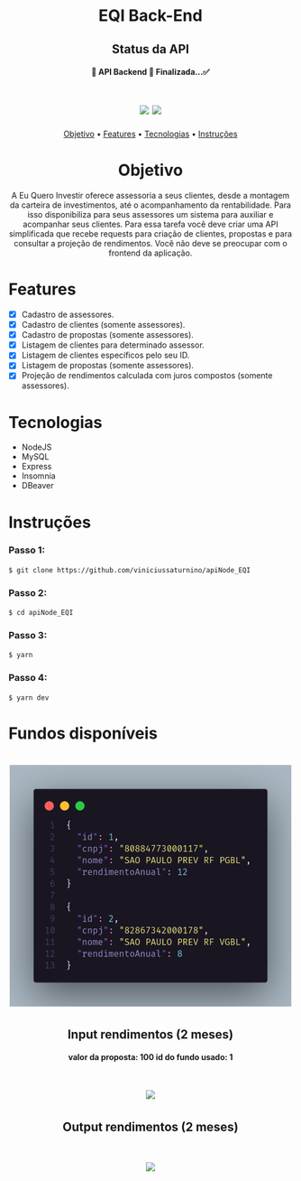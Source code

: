<h1 align="center">EQI Back-End</h1>

<h2 align="center">Status da API</h1>
<h4 align="center">
	🚧 API Backend 🚀 Finalizada...✅
</h4>

<h1 align="center">
  <img src="https://img.shields.io/static/v1?label=yarn&message=1.22.4&color=7159c1&style=for-the-badge&logo=ghost"/>
  <img src="https://img.shields.io/static/v1?label=node&message=12.18.3&color=%3CCOLOR%3E&style=for-the-badge&logo=ghost"/>
</h1>

<p align="center">
 <a href="#Objetivo">Objetivo</a> •
 <a href="#Features">Features</a> •
 <a href="#Tecnologias">Tecnologias</a> •
 <a href="#Instruções">Instruções</a>
</p>

<h1 align="center">Objetivo</h1>

<p align="center">
A Eu Quero Investir oferece assessoria a seus clientes, desde a montagem da carteira de investimentos, até o acompanhamento da rentabilidade. Para isso disponibiliza para seus assessores um sistema para auxiliar e acompanhar seus clientes. Para essa tarefa você deve criar uma API simplificada que recebe requests para criação de clientes, propostas e para consultar a projeção de rendimentos. Você não deve se preocupar com o frontend da aplicação.
</p>

# Features

- [x] Cadastro de assessores.
- [x] Cadastro de clientes (somente assessores).
- [x] Cadastro de propostas (somente assessores).
- [x] Listagem de clientes para determinado assessor.
- [x] Listagem de clientes específicos pelo seu ID.
- [x] Listagem de propostas (somente assessores).
- [x] Projeção de rendimentos calculada com juros compostos (somente assessores).

# Tecnologias

- NodeJS
- MySQL
- Express
- Insomnia
- DBeaver

# Instruções

### Passo 1:
```
$ git clone https://github.com/viniciussaturnino/apiNode_EQI
```
### Passo 2:
```
$ cd apiNode_EQI
```
### Passo 3:
```
$ yarn
```
### Passo 4:
```
$ yarn dev
```

# Fundos disponíveis

<h1 align="center">
  <img src="./img/fundos.png" width="500px"/>
</h1>

<!-- ```json
{
  "id": 1,
  "cnpj": "80884773000117",
  "nome": "SAO PAULO PREV RF PGBL",
  "rendimentoAnual": 12
}

{
  "id": 2,
  "cnpj": "82867342000178",
  "nome": "SAO PAULO PREV RF VGBL",
  "rendimentoAnual": 8
}
``` -->

<h2 align="center">Input rendimentos (2 meses)</h2>

<h4 align="center">
  <p>valor da proposta: 100
id do fundo usado: 1</p>
</h4>

<h1 align="center">
  <img src="./img/input.png" width="400px"/>
</h1>

<!-- ```json
{
  "dataInicial": "2020-01-01",
  "proposta": 1,
  "meses": 2
}

``` -->

<h2 align="center">Output rendimentos (2 meses)</h2>

<h1 align="center">
  <img src="./img/output.png" width="400px"/>
</h1>

<!-- ```json
[
  {
    "data": "2020-02-01",
    "proposta": 1,
    "valor": 101
  },
    {
    "data": "2020-03-01",
    "proposta": 1,
    "valor": 102.01
  }
]
``` -->
